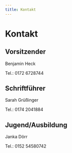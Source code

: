 ```yaml
---
title: Kontakt
---
```


# Kontakt

## Vorsitzender

Benjamin Heck

Tel.: 0172 6728744
 

## Schriftführer

Sarah Grüßinger

Tel.: 0174 2041884
 

## Jugend/Ausbildung

Janka Dörr

Tel.: 0152 54580742 
